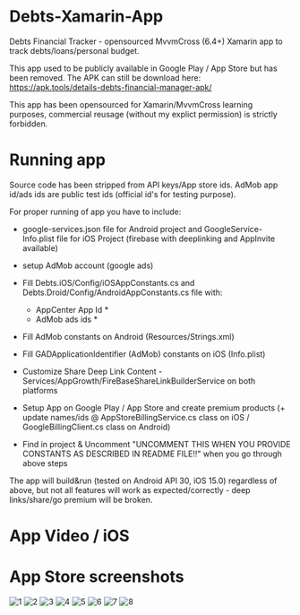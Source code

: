 # Debts-Xamarin-App
Debts Financial Tracker - opensourced MvvmCross (6.4+) Xamarin app to track debts/loans/personal budget. 

This app used to be publicly available in Google Play / App Store but has been removed.
The APK can still be download here: https://apk.tools/details-debts-financial-manager-apk/

This app has been opensourced for Xamarin/MvvmCross learning purposes, commercial reusage (without my explict permission) is strictly forbidden.

# Running app

Source code has been stripped from API keys/App store ids.
AdMob app id/ads ids are public test ids (official id's for testing purpose). 

For proper running of app you have to include:
- google-services.json file for Android project and GoogleService-Info.plist file for iOS Project (firebase with deeplinking and AppInvite available)
- setup AdMob account (google ads)
- Fill Debts.iOS/Config/iOSAppConstants.cs and Debts.Droid/Config/AndroidAppConstants.cs file with:
    * AppCenter App Id *
    * AdMob ads ids *
- Fill AdMob constants on Android (Resources/Strings.xml)
- Fill GADApplicationIdentifier (AdMob) constants on iOS (Info.plist)
- Customize Share Deep Link Content - Services/AppGrowth/FireBaseShareLinkBuilderService on both platforms
- Setup App on Google Play / App Store and create premium products (+ update names/ids @ AppStoreBillingService.cs class on iOS / GoogleBillingClient.cs class on Android)

- Find in project & Uncomment "UNCOMMENT THIS WHEN YOU PROVIDE CONSTANTS AS DESCRIBED IN README FILE!!" when you go through above steps

The app will build&run (tested on Android API 30, iOS 15.0) regardless of above, but not all features will work as expected/correctly - deep links/share/go premium will be broken.

# App Video / iOS



# App Store screenshots
![1](https://raw.githubusercontent.com/thefex/Debts-Xamarin-App/main/Content/1.webp)
![2](https://raw.githubusercontent.com/thefex/Debts-Xamarin-App/main/Content/2.webp)
![3](https://raw.githubusercontent.com/thefex/Debts-Xamarin-App/main/Content/3.webp)
![4](https://raw.githubusercontent.com/thefex/Debts-Xamarin-App/main/Content/4.webp)
![5](https://raw.githubusercontent.com/thefex/Debts-Xamarin-App/main/Content/5.webp)
![6](https://raw.githubusercontent.com/thefex/Debts-Xamarin-App/main/Content/6.webp)
![7](https://raw.githubusercontent.com/thefex/Debts-Xamarin-App/main/Content/7.webp)
![8](https://raw.githubusercontent.com/thefex/Debts-Xamarin-App/main/Content/8.webp)
